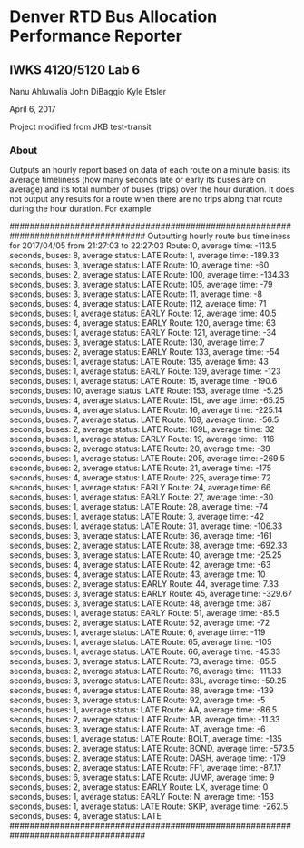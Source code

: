 # Denver RTD Bus Allocation Performance Reporter

## IWKS 4120/5120 Lab 6

Nanu Ahluwalia
John DiBaggio
Kyle Etsler

April 6, 2017
 
Project modified from JKB test-transit

### About

Outputs an hourly report based on data of each route on a minute basis: its average timeliness (how many seconds late or early its buses are on average) and its total number of buses (trips) over the hour duration. It does not output any results for a route when there are no trips along that route during the hour duration. For example:

###################################################################################
Outputting hourly route bus timeliness for 2017/04/05 from 21:27:03 to 22:27:03
Route: 0, average time: -113.5 seconds, buses: 8, average status: LATE
Route: 1, average time: -189.33 seconds, buses: 3, average status: LATE
Route: 10, average time: -60 seconds, buses: 2, average status: LATE
Route: 100, average time: -134.33 seconds, buses: 3, average status: LATE
Route: 105, average time: -79 seconds, buses: 3, average status: LATE
Route: 11, average time: -8 seconds, buses: 4, average status: LATE
Route: 112, average time: 71 seconds, buses: 1, average status: EARLY
Route: 12, average time: 40.5 seconds, buses: 4, average status: EARLY
Route: 120, average time: 63 seconds, buses: 1, average status: EARLY
Route: 121, average time: -34 seconds, buses: 3, average status: LATE
Route: 130, average time: 7 seconds, buses: 2, average status: EARLY
Route: 133, average time: -54 seconds, buses: 1, average status: LATE
Route: 135, average time: 43 seconds, buses: 1, average status: EARLY
Route: 139, average time: -123 seconds, buses: 1, average status: LATE
Route: 15, average time: -190.6 seconds, buses: 10, average status: LATE
Route: 153, average time: -5.25 seconds, buses: 4, average status: LATE
Route: 15L, average time: -65.25 seconds, buses: 4, average status: LATE
Route: 16, average time: -225.14 seconds, buses: 7, average status: LATE
Route: 169, average time: -56.5 seconds, buses: 2, average status: LATE
Route: 169L, average time: 32 seconds, buses: 1, average status: EARLY
Route: 19, average time: -116 seconds, buses: 2, average status: LATE
Route: 20, average time: -39 seconds, buses: 1, average status: LATE
Route: 205, average time: -269.5 seconds, buses: 2, average status: LATE
Route: 21, average time: -175 seconds, buses: 4, average status: LATE
Route: 225, average time: 72 seconds, buses: 1, average status: EARLY
Route: 24, average time: 66 seconds, buses: 1, average status: EARLY
Route: 27, average time: -30 seconds, buses: 1, average status: LATE
Route: 28, average time: -74 seconds, buses: 1, average status: LATE
Route: 3, average time: -42 seconds, buses: 1, average status: LATE
Route: 31, average time: -106.33 seconds, buses: 3, average status: LATE
Route: 36, average time: -161 seconds, buses: 2, average status: LATE
Route: 38, average time: -692.33 seconds, buses: 3, average status: LATE
Route: 40, average time: -25.25 seconds, buses: 4, average status: LATE
Route: 42, average time: -63 seconds, buses: 4, average status: LATE
Route: 43, average time: 10 seconds, buses: 2, average status: EARLY
Route: 44, average time: 7.33 seconds, buses: 3, average status: EARLY
Route: 45, average time: -329.67 seconds, buses: 3, average status: LATE
Route: 48, average time: 387 seconds, buses: 1, average status: EARLY
Route: 51, average time: -85.5 seconds, buses: 2, average status: LATE
Route: 52, average time: -72 seconds, buses: 1, average status: LATE
Route: 6, average time: -119 seconds, buses: 1, average status: LATE
Route: 65, average time: -105 seconds, buses: 1, average status: LATE
Route: 66, average time: -45.33 seconds, buses: 3, average status: LATE
Route: 73, average time: -85.5 seconds, buses: 2, average status: LATE
Route: 76, average time: -111.33 seconds, buses: 3, average status: LATE
Route: 83L, average time: -59.25 seconds, buses: 4, average status: LATE
Route: 88, average time: -139 seconds, buses: 3, average status: LATE
Route: 92, average time: -5 seconds, buses: 1, average status: LATE
Route: AA, average time: -86.5 seconds, buses: 2, average status: LATE
Route: AB, average time: -11.33 seconds, buses: 3, average status: LATE
Route: AT, average time: -6 seconds, buses: 1, average status: LATE
Route: BOLT, average time: -135 seconds, buses: 2, average status: LATE
Route: BOND, average time: -573.5 seconds, buses: 2, average status: LATE
Route: DASH, average time: -179 seconds, buses: 2, average status: LATE
Route: FF1, average time: -87.17 seconds, buses: 6, average status: LATE
Route: JUMP, average time: 9 seconds, buses: 2, average status: EARLY
Route: LX, average time: 0 seconds, buses: 1, average status: EARLY
Route: N, average time: -153 seconds, buses: 1, average status: LATE
Route: SKIP, average time: -262.5 seconds, buses: 4, average status: LATE
###################################################################################
